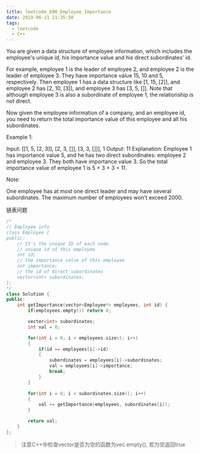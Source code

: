 ```yaml
---
title: leetcode_690_Employee_Importance
date: 2019-06-11 21:35:50
tags:
  - leetcode
  - C++
---
```


You are given a data structure of employee information, which includes the employee's unique id, his importance value and his direct subordinates' id.

<!--more-->

For example, employee 1 is the leader of employee 2, and employee 2 is the leader of employee 3. They have importance value 15, 10 and 5, respectively. Then employee 1 has a data structure like [1, 15, [2]], and employee 2 has [2, 10, [3]], and employee 3 has [3, 5, []]. Note that although employee 3 is also a subordinate of employee 1, the relationship is not direct.

Now given the employee information of a company, and an employee id, you need to return the total importance value of this employee and all his subordinates.

Example 1:

Input: [[1, 5, [2, 3]], [2, 3, []], [3, 3, []]], 1
Output: 11
Explanation:
Employee 1 has importance value 5, and he has two direct subordinates: employee 2 and employee 3. They both have importance value 3. So the total importance value of employee 1 is 5 + 3 + 3 = 11.


Note:

One employee has at most one direct leader and may have several subordinates.
The maximum number of employees won't exceed 2000.

链表问题

```C++
/*
// Employee info
class Employee {
public:
    // It's the unique ID of each node.
    // unique id of this employee
    int id;
    // the importance value of this employee
    int importance;
    // the id of direct subordinates
    vector<int> subordinates;
};
*/
class Solution {
public:
    int getImportance(vector<Employee*> employees, int id) {
        if(employees.empty()) return 0;

        vector<int> subordinates;
        int val = 0;

        for(int i = 0; i < employees.size(); i++)
        {
            if(id == employees[i]->id)
            {
                subordinates = employees[i]->subordinates;
                val = employees[i]->importance;
                break;
            }
        }

        for(int i = 0; i < subordinates.size(); i++)
        {
            val += getImportance(employees, subordinates[i]);
        }

        return val;
    }
};
```

> 注意C++中检查vector是否为空的函数为vec.empty(), 若为空返回true
